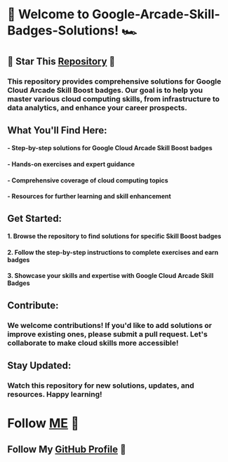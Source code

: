 # 🚀 Welcome to Google-Arcade-Skill-Badges-Solutions! 🏎️

## 🌟 Star This [Repository](https://github.com/Himadri8991/Google-Arcade-Skill-Badges-Solutions) 🌟

### This repository provides comprehensive solutions for Google Cloud Arcade Skill Boost badges. Our goal is to help you master various cloud computing skills, from infrastructure to data analytics, and enhance your career prospects.

## What You'll Find Here:
#### - Step-by-step solutions for Google Cloud Arcade Skill Boost badges
#### - Hands-on exercises and expert guidance
#### - Comprehensive coverage of cloud computing topics
#### - Resources for further learning and skill enhancement

## Get Started:
#### 1. Browse the repository to find solutions for specific Skill Boost badges
#### 2. Follow the step-by-step instructions to complete exercises and earn badges
#### 3. Showcase your skills and expertise with Google Cloud Arcade Skill Badges

## Contribute:
### We welcome contributions! If you'd like to add solutions or improve existing ones, please submit a pull request. Let's collaborate to make cloud skills more accessible!

## Stay Updated:
### Watch this repository for new solutions, updates, and resources. Happy learning!

# Follow [ME](www.linkedin.com/in/himadri-das-27487324a) 🚀
## Follow My [GitHub Profile](https://github.com/Himadri8991) 🚀
